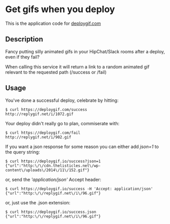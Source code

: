 Get gifs when you deploy
========================

This is the application code for [deploygif.com](http://deploygif.com)

## Description

Fancy putting silly animated gifs in your HipChat/Slack rooms after a deploy, even if they fail?

When calling this service it will return a link to a random animated gif
relevant to the requested path (/success or /fail)

## Usage

You've done a successful deploy, celebrate by hitting:

    $ curl https://deploygif.com/success
    http://replygif.net/i/1072.gif

Your deploy didn't really go to plan, commiserate with:

    $ curl https://deploygif.com/fail
    http://replygif.net/i/902.gif

If you want a json response for some reason you can either add *json=1* to the query string:

    $ curl https://deploygif.io/success?json=1
    {"url":"http:\/\/cdn.thelisticles.net\/wp-content\/uploads\/2014\/11\/152.gif"}

or, send the *'application/json'* Accept header:

    $ curl https://deploygif.io/success -H 'Accept: application/json'
    {"url":"http:\/\/replygif.net\/i\/96.gif"}

or, just use the .json extension:

    $ curl https://deploygif.io/success.json
    {"url":"http:\/\/replygif.net\/i\/96.gif"}

